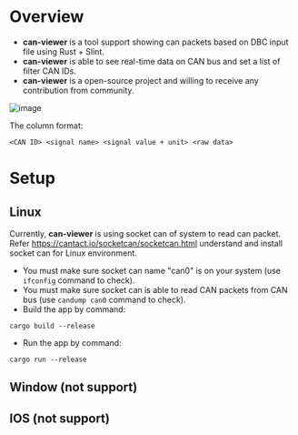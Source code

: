 # Overview

- **can-viewer** is a tool support showing can packets based on DBC input file using Rust + Slint.
- **can-viewer** is able to see real-time data on CAN bus and set a list of filter CAN IDs.
- **can-viewer** is a open-source project and willing to receive any contribution from community.

![image](https://github.com/TuEmb/can-viewer/assets/126753419/a9a28725-dd80-490f-9f17-c2bb94e8519f)



The column format:
```
<CAN ID> <signal name> <signal value + unit> <raw data>
```

# Setup
## Linux
Currently, **can-viewer** is using socket can of system to read can packet. Refer https://cantact.io/socketcan/socketcan.html understand and install socket can for Linux environment.
- You must make sure socket can name "can0" is on your system (use `ifconfig` command to check).
- You must make sure socket can is able to read CAN packets from CAN bus (use `candump can0` command to check).
- Build the app by command:
```
cargo build --release
```
- Run the app by command:
```
cargo run --release
```
## Window (not support)
## IOS (not support)
